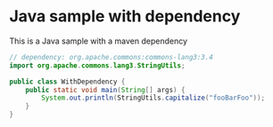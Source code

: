 # Java sample with dependency

This is a Java sample with a maven dependency

```java
// dependency: org.apache.commons:commons-lang3:3.4
import org.apache.commons.lang3.StringUtils;

public class WithDependency {
    public static void main(String[] args) {
        System.out.println(StringUtils.capitalize("fooBarFoo"));
    }
}
```
